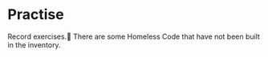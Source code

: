 # Practise
Record exercises.📇
There are some Homeless Code that have not been built in the inventory.

